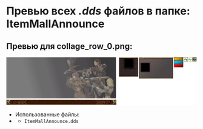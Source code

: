 # Превью всех ***.dds*** файлов в папке: ItemMallAnnounce
## Превью для collage_row_0.png:
![collage_row_0.png](collage_row_0.png)
- Использованные файлы:
- - ``` ItemMallAnnounce.dds ```
